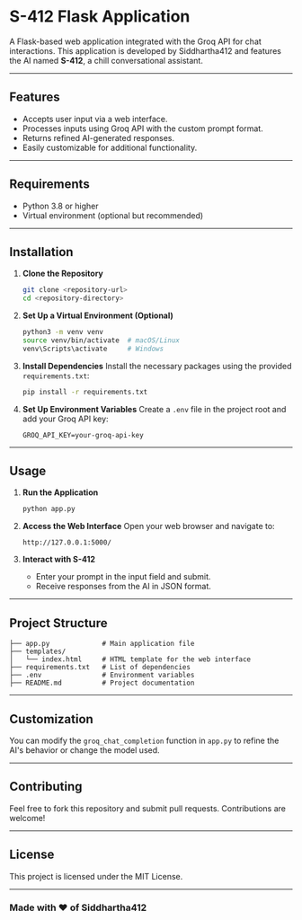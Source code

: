 
# S-412 Flask Application

A Flask-based web application integrated with the Groq API for chat interactions. This application is developed by Siddhartha412 and features the AI named **S-412**, a chill conversational assistant.

---

## Features
- Accepts user input via a web interface.
- Processes inputs using Groq API with the custom prompt format.
- Returns refined AI-generated responses.
- Easily customizable for additional functionality.

---

## Requirements
- Python 3.8 or higher
- Virtual environment (optional but recommended)

---

## Installation

1. **Clone the Repository**
   ```bash
   git clone <repository-url>
   cd <repository-directory>
   ```

2. **Set Up a Virtual Environment (Optional)**
   ```bash
   python3 -m venv venv
   source venv/bin/activate  # macOS/Linux
   venv\Scripts\activate     # Windows
   ```

3. **Install Dependencies**
   Install the necessary packages using the provided `requirements.txt`:
   ```bash
   pip install -r requirements.txt
   ```

4. **Set Up Environment Variables**
   Create a `.env` file in the project root and add your Groq API key:
   ```env
   GROQ_API_KEY=your-groq-api-key
   ```

---

## Usage

1. **Run the Application**
   ```bash
   python app.py
   ```

2. **Access the Web Interface**
   Open your web browser and navigate to:
   ```
   http://127.0.0.1:5000/
   ```

3. **Interact with S-412**
   - Enter your prompt in the input field and submit.
   - Receive responses from the AI in JSON format.

---

## Project Structure

```
├── app.py             # Main application file
├── templates/
│   └── index.html     # HTML template for the web interface
├── requirements.txt   # List of dependencies
├── .env               # Environment variables
├── README.md          # Project documentation
```

---

## Customization
You can modify the `groq_chat_completion` function in `app.py` to refine the AI's behavior or change the model used.

---

## Contributing
Feel free to fork this repository and submit pull requests. Contributions are welcome!

---

## License
This project is licensed under the MIT License.

---

### Made with ❤️ of Siddhartha412
